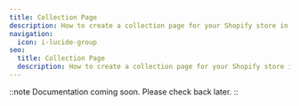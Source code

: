 ```yaml
---
title: Collection Page
description: How to create a collection page for your Shopify store in Nuxt
navigation:
  icon: i-lucide-group
seo:
  title: Collection Page
  description: How to create a collection page for your Shopify store in Nuxt
---
```


::note
Documentation coming soon. Please check back later.
::
